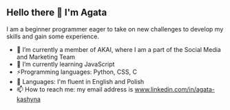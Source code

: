 ## Hello there 👋 I'm Agata

I am a beginner programmer eager to take on new challenges to develop my skills and gain some experience.


- 🔭 I’m currently a member of AKAI, where I am a part of the Social Media and Marketing Team
- 🌱 I’m currently learning JavaScript
- ⚡Programming languages: Python, CSS, C
- 💬 Languages: I'm fluent in English and Polish
- 📫 How to reach me: my email address is www.linkedin.com/in/agata-kashyna
<!--
**AKashyna/AKashyna** is a ✨ _special_ ✨ repository because its `README.md` (this file) appears on your GitHub profile.

-->
